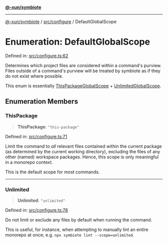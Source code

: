 [**@-xun/symbiote**](../../../README.md)

***

[@-xun/symbiote](../../../README.md) / [src/configure](../README.md) / DefaultGlobalScope

# Enumeration: DefaultGlobalScope

Defined in: [src/configure.ts:62](https://github.com/Xunnamius/symbiote/blob/e4a3480a34344acbb42f5fad75ae58e0064f0a51/src/configure.ts#L62)

Determines which project files are considered within a command's purview.
Files outside of a command's purview will be treated by symbiote as if they
do not exist where possible.

This enum is essentially [ThisPackageGlobalScope](ThisPackageGlobalScope.md) +
[UnlimitedGlobalScope](UnlimitedGlobalScope.md).

## Enumeration Members

### ThisPackage

> **ThisPackage**: `"this-package"`

Defined in: [src/configure.ts:71](https://github.com/Xunnamius/symbiote/blob/e4a3480a34344acbb42f5fad75ae58e0064f0a51/src/configure.ts#L71)

Limit the command to _all_ relevant files contained within the current
package (as determined by the current working directory), excluding the
files of any other (named) workspace packages. Hence, this scope is only
meaningful in a monorepo context.

This is the default scope for most commands.

***

### Unlimited

> **Unlimited**: `"unlimited"`

Defined in: [src/configure.ts:78](https://github.com/Xunnamius/symbiote/blob/e4a3480a34344acbb42f5fad75ae58e0064f0a51/src/configure.ts#L78)

Do not limit or exclude any files by default when running the command.

This is useful, for instance, when attempting to manually lint an entire
monorepo at once; e.g. `npx symbiote lint --scope=unlimited`.
